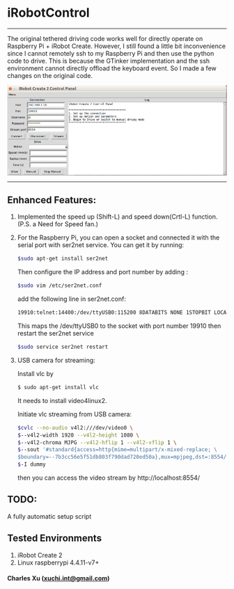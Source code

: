 # iRobotControl
----------------
The original tethered driving code works well for directly operate on Raspberry Pi + iRobot Create. However, I still found a little bit inconvenience since I cannot remotely ssh to my Raspberry Pi and then use the python code to drive. This is because the GTinker implementation and the ssh environment cannot directly offload the keyboard event. So I made a few changes on the original code.

<img src="iRobotControl.png" width="600" align="center"/>

----------------
## Enhanced Features: 
 
1. Implemented the speed up (Shift-L) and speed down(Crtl-L) function. 
    (P.S. a Need for Speed fan.)
  
2. For the Raspberry Pi, you can open a socket and connected it with the serial port with ser2net service.
    You can get it by running:
    ```Bash
    $sudo apt-get install ser2net 
    ```
    Then configure the IP address and port number by adding :
    ```Bash
    $sudo vim /etc/ser2net.conf
    ```
    add the following line in ser2net.conf:
    ```Bash
    19910:telnet:14400:/dev/ttyUSB0:115200 8DATABITS NONE 1STOPBIT LOCAL banner
    ```
    This maps the /dev/ttyUSB0 to the socket with port number 19910 
    then restart the ser2net service
    ```Bash
    $sudo service ser2net restart
    ```
    
3. USB camera for streaming:

   Install vlc by
   ```Bash
   $ sudo apt-get install vlc
   ```
   It needs to install video4linux2. 

   Initiate vlc streaming from USB camera: 
   ```Bash
   $cvlc --no-audio v4l2:///dev/video0 \ 
   $--v4l2-width 1920 --v4l2-height 1080 \ 
   $--v4l2-chroma MJPG --v4l2-hflip 1 --v4l2-vflip 1 \ 
   $--sout '#standard{access=http{mime=multipart/x-mixed-replace; \ 
   $boundary=--7b3cc56e5f51db803f790dad720ed50a},mux=mpjpeg,dst=:8554/}' \  
   $-I dummy 
   ```
   then you can access the video stream by http://localhost:8554/

## TODO: 
   A fully automatic setup script
 
## Tested Environments
   1. iRobot Create 2 
   2. Linux raspberrypi 4.4.11-v7+ 
   
####         Charles Xu (xuchi.int@gmail.com)
